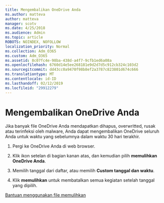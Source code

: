 ```yaml
---
title: Mengembalikan OneDrive Anda
ms.author: matteva
author: matteva
manager: scotv
ms.date: 4/25/2018
ms.audience: Admin
ms.topic: article
ROBOTS: NOINDEX, NOFOLLOW
localization_priority: Normal
ms.collection: Adm_O365
ms.custom: Adm_O365
ms.assetid: 8c07fc4e-98ba-438d-a4f7-9cfb1ed6a08a
ms.openlocfilehash: 6760d14e5ee268181e9d2d7d5c912cb324c103d2
ms.sourcegitcommit: dd43cc0a9470f98b8ef2a3787c823801d674c666
ms.translationtype: MT
ms.contentlocale: id-ID
ms.lasthandoff: 02/12/2019
ms.locfileid: "29912279"
---
```

# <a name="restore-your-onedrive"></a>Mengembalikan OneDrive Anda

Jika banyak file OneDrive Anda mendapatkan dihapus, overwritted, rusak atau terinfeksi oleh malware, Anda dapat mengembalikan OneDrive seluruh Anda untuk waktu yang sebelumnya dalam waktu 30 hari terakhir.
  
1. Pergi ke OneDrive Anda di web browser.
    
2. Klik ikon setelan di bagian kanan atas, dan kemudian pilih **memulihkan OneDrive Anda**.
    
3. Memilih tanggal dari daftar, atau memilih **Custom tanggal dan waktu**.
    
4. Klik **memulihkan** untuk membatalkan semua kegiatan setelah tanggal yang dipilih. 
    
[Bantuan menggunakan file memulihkan](https://go.microsoft.com/fwlink/?linkid=872874)
  

